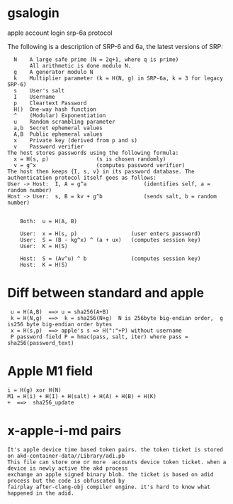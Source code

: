 # gsalogin
  apple account login srp-6a protocol

The following is a description of SRP-6 and 6a, the latest versions of SRP:

	  N    A large safe prime (N = 2q+1, where q is prime)
	       All arithmetic is done modulo N.
	  g    A generator modulo N
	  k    Multiplier parameter (k = H(N, g) in SRP-6a, k = 3 for legacy SRP-6)
	  s    User's salt
	  I    Username
	  p    Cleartext Password
	  H()  One-way hash function
	  ^    (Modular) Exponentiation
	  u    Random scrambling parameter
	  a,b  Secret ephemeral values
	  A,B  Public ephemeral values
	  x    Private key (derived from p and s)
	  v    Password verifier
	The host stores passwords using the following formula:
	  x = H(s, p)               (s is chosen randomly)
	  v = g^x                   (computes password verifier)
	The host then keeps {I, s, v} in its password database. The authentication protocol itself goes as follows:
	User -> Host:  I, A = g^a                  (identifies self, a = random number)
	Host -> User:  s, B = kv + g^b             (sends salt, b = random number)


        Both:  u = H(A, B)

        User:  x = H(s, p)                 (user enters password)
        User:  S = (B - kg^x) ^ (a + ux)   (computes session key)
        User:  K = H(S)

        Host:  S = (Av^u) ^ b              (computes session key)
        Host:  K = H(S)
# Diff between standard and apple
	 u = H(A,B)  ==> u = sha256(A+B) 
	 k = H(N,g)  ==>  k = sha256(N+g)  N is 256byte big-endian order,  g is256 byte big-endian order bytes
	 x = H(s,p)  ==> apple's s => H(":"+P) without username
	 P password field P = hmac(pass, salt, iter) where pass = sha256(password_text)
# Apple M1 field 
	i = H(g) xor H(N)
	M1 = H(i) + H(I) + H(salt) + H(A) + H(B) + H(K) 
	+  ==>  sha256_update
 # x-apple-i-md pairs
 	It's apple device time based token pairs. the token ticket is stored on akd-container-data//Library/adi.pb 
  	This file can store one or more  accounts device token ticket. when a device is newly active the akd process
   	exchange an apple signed binary blob. the ticket is based on adid process but the code is obfuscated by 
	fairplay after-clang-obj compiler engine. it's hard to know what happened in the adid.
